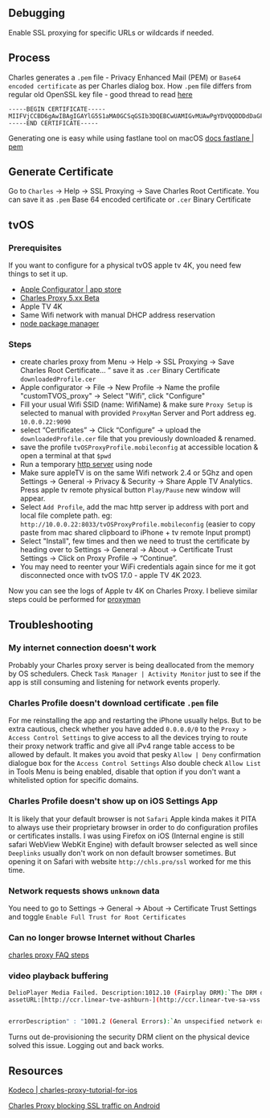 

## Debugging

Enable SSL proxying for specific URLs or wildcards if needed.


## Process

Charles generates a `.pem` file - Privacy Enhanced Mail (PEM) or `Base64 encoded certificate` as per Charles dialog box.
How `.pem` file differs from regular old OpenSSL key file - good thread to read [here](https://serverfault.com/questions/9708/what-is-a-pem-file-and-how-does-it-differ-from-other-openssl-generated-key-file)

```pem
-----BEGIN CERTIFICATE-----
MIIFVjCCBD6gAwIBAgIGAYlG5S1aMA0GCSqGSIb3DQEBCwUAMIGvMUAwPgYDVQQDDDdDaGFybGVz+VY=
-----END CERTIFICATE-----
```



Generating one is easy while using fastlane tool on macOS
[docs fastlane | pem](https://docs.fastlane.tools/actions/pem/)


## Generate Certificate

Go to `Charles` -> Help -> SSL Proxying -> Save Charles Root Certificate. 
You can save it as `.pem` Base 64 encoded certificate or 
`.cer` Binary Certificate



## tvOS

### Prerequisites 

If you want to configure for a physical tvOS apple tv 4K, you need few things to set it up.

- [Apple Configurator | app store](https://apps.apple.com/us/app/apple-configurator/id1037126344)
- [Charles Proxy 5.xx Beta](https://www.charlesproxy.com/beta/download.do)
- Apple TV 4K
- Same Wifi network with manual DHCP address reservation
- [node package manager](../tools/terminal/node#Node%20Version%20Manager)

### Steps

- create charles proxy from Menu -> Help -> SSL Proxying -> Save Charles Root Certificate... ” save it as `.cer` Binary Certificate `downloadedProfile.cer`
- Apple configurator -> File -> New Profile -> Name the profile "customTVOS_proxy" -> Select "Wifi", click "Configure"
- Fill your usual Wifi SSID (name: WifiName) & make sure `Proxy Setup` is selected to manual with provided `ProxyMan` Server and Port address eg. `10.0.0.22:9090`
- select “Certificates” → Click “Configure” → upload the `downloadedProfile.cer` file that you previously downloaded & renamed.
- save the profile `tvOSProxyProfile.mobileconfig` at accessible location & open a terminal at that `$pwd`
- Run a temporary [http server](../tools/server/http-server#Node) using node
- Make sure appleTV is on the same Wifi network 2.4 or 5Ghz and open Settings -> General -> Privacy & Security -> Share Apple TV Analytics. Press apple tv remote physical button `Play/Pause` new window will appear.
- Select `Add Profile`, add the mac http server ip address with port and local file complete path. eg: `http://10.0.0.22:8033/tvOSProxyProfile.mobileconfig` (easier to copy paste from mac shared clipboard to iPhone + tv remote Input prompt)
- Select "Install", few times and then we need to trust the certificate by heading over to Settings -> General ->   About ->   Certificate Trust Settings ->   Click on Proxy Profile ->   “Continue”.
- You may need to reenter your WiFi credentials again since for me it got disconnected once with tvOS 17.0 - apple TV 4K 2023.

Now you can see the logs of Apple tv 4K on Charles Proxy. I believe similar steps could be performed for [proxyman](proxyman.md)

##  Troubleshooting

### My internet connection doesn't work

Probably your Charles proxy server is being deallocated from the memory by OS schedulers. Check `Task Manager | Activity Monitor` just to see if the app is still consuming and listening for network events properly.

### Charles Profile doesn't download certificate `.pem` file

For me reinstalling the app and restarting the iPhone usually helps.
But to be extra cautious, check whether you have added `0.0.0.0/0` to the 
`Proxy > Access Control Settings` to give access to all the devices trying to route their proxy network traffic and give all iPv4 range table access to be allowed by default. It makes you avoid that pesky `Allow | Deny` confirmation dialogue box for the `Access Control Settings`
Also double check `Allow List` in Tools Menu is being enabled, disable that option if you don't want a whitelisted option for specific domains.


### Charles Profile doesn't show up on iOS Settings App
It is likely that your default browser is not `Safari` Apple kinda makes it PITA to always use their proprietary browser in order to do configuration profiles or certificates installs. I was using Firefox on iOS (Internal engine is still safari WebView WebKit Engine) with default browser selected as well since `Deeplinks` usually don't work on non default browser sometimes. But opening it on Safari with website `http://chls.pro/ssl` worked for me this time.


### Network requests shows `unknown` data

You need to go to Settings -> General -> About -> Certificate Trust Settings and toggle `Enable Full Trust for Root Certificates`

### Can no longer browse Internet without Charles

[charles proxy FAQ steps](https://www.charlesproxy.com/documentation/faqs/can-no-longer-browse-without-charles-running/)

### video playback buffering

```sh
DelioPlayer Media Failed. Description:1012.10 (Fairplay DRM):`The DRM delegate failed to acquire a license. (Delio)` Context: `(DelioPlayer) DRM Error` Delio Error Info 9004: `DelioError code:couldNotAcquireLicense.(9004)
assetURL:[http://ccr.linear-tve-ashburn-](http://ccr.linear-tve-sa-vss.top.sa.net/v1/frag/bmff/enc/cbcs/t/.m3u8?sz=urn:scte:224:audience:Zip:21412)


errorDescription" : "1001.2 (General Errors):`An unspecified network error occurred.` Context: `(DelioPlayer) Delio Error` Delio Error Info 4003: `DelioError code:playlistDeliveryUnableToDeliverPlaylist.
```

Turns out de-provisioning the security DRM client on the physical device solved this issue. Logging out and back works.

## Resources

[Kodeco | charles-proxy-tutorial-for-ios](https://www.kodeco.com/21931256-charles-proxy-tutorial-for-ios)


[Charles Proxy blocking SSL traffic on Android](https://stackoverflow.com/questions/53197681/charles-proxy-blocking-ssl-traffic-on-android)

